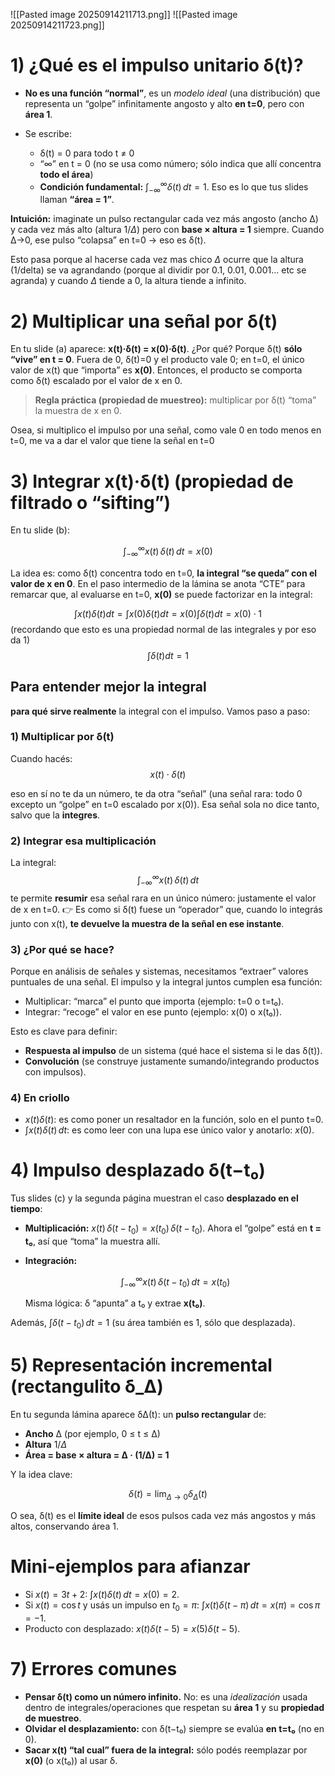 ![[Pasted image 20250914211713.png]]
![[Pasted image 20250914211723.png]]
# 1) ¿Qué es el impulso unitario δ(t)?

* **No es una función “normal”**, es un *modelo ideal* (una distribución) que representa un “golpe” infinitamente angosto y alto **en t=0**, pero con **área 1**.
* Se escribe:

  * δ(t) = 0 para todo t ≠ 0
  * “∞” en t = 0 (no se usa como número; sólo indica que allí concentra **todo el área**)
  * **Condición fundamental:** $\int_{-\infty}^{\infty} \delta(t)\,dt = 1$.
    Eso es lo que tus slides llaman **“área = 1”**.

**Intuición:** imaginate un pulso rectangular cada vez más angosto (ancho Δ) y cada vez más alto (altura $1/\Delta$) pero con **base × altura = 1** siempre. Cuando Δ→0, ese pulso “colapsa” en t=0 → eso es δ(t).

Esto pasa porque al hacerse cada vez mas chico $\Delta$ ocurre que la altura (1/delta) se va agrandando (porque al dividir por 0.1, 0.01, 0.001... etc se agranda) y cuando $\Delta$ tiende a 0, la altura tiende a infinito.

# 2) Multiplicar una señal por δ(t)

En tu slide (a) aparece: **x(t)·δ(t) = x(0)·δ(t)**.
¿Por qué? Porque δ(t) **sólo “vive” en t = 0**. Fuera de 0, δ(t)=0 y el producto vale 0; en t=0, el único valor de x(t) que “importa” es **x(0)**. Entonces, el producto se comporta como δ(t) escalado por el valor de x en 0.

> **Regla práctica (propiedad de muestreo):** multiplicar por δ(t) “toma” la muestra de x en 0.

Osea, si multiplico el impulso por una señal, como vale 0 en todo menos en t=0, me va a dar el valor que tiene la señal en t=0
# 3) Integrar x(t)·δ(t) (propiedad de filtrado o “sifting”)

En tu slide (b):

$$
\int_{-\infty}^{\infty} x(t)\,\delta(t)\,dt = x(0)
$$

La idea es: como δ(t) concentra todo en t=0, **la integral “se queda” con el valor de x en 0**. En el paso intermedio de la lámina se anota “CTE” para remarcar que, al evaluarse en t=0, **x(0)** se puede factorizar en la integral:

$$
\int x(t)\delta(t)dt = \int x(0)\delta(t)dt = x(0)\int \delta(t)dt = x(0)\cdot 1
$$
(recordando que esto es una propiedad normal de las integrales y por eso da 1)
$$
\int \delta(t)dt = 1
$$
## Para entender mejor la integral
**para qué sirve realmente** la integral con el impulso. Vamos paso a paso:
### 1) Multiplicar por δ(t)

Cuando hacés:
$$x(t)\cdot \delta(t)$$

eso en sí no te da un número, te da otra “señal” (una señal rara: todo 0 excepto un “golpe” en t=0 escalado por x(0)).
Esa señal sola no dice tanto, salvo que la **integres**.
### 2) Integrar esa multiplicación
La integral:
$$\int_{-\infty}^{\infty} x(t)\,\delta(t)\,dt$$
te permite **resumir** esa señal rara en un único número: justamente el valor de x en t=0.
👉 Es como si δ(t) fuese un “operador” que, cuando lo integrás junto con x(t), **te devuelve la muestra de la señal en ese instante**.
### 3) ¿Por qué se hace?
Porque en análisis de señales y sistemas, necesitamos “extraer” valores puntuales de una señal.
El impulso y la integral juntos cumplen esa función:
* Multiplicar: “marca” el punto que importa (ejemplo: t=0 o t=t₀).
* Integrar: “recoge” el valor en ese punto (ejemplo: x(0) o x(t₀)).

Esto es clave para definir:
* **Respuesta al impulso** de un sistema (qué hace el sistema si le das δ(t)).
* **Convolución** (se construye justamente sumando/integrando productos con impulsos).
### 4) En criollo

* $x(t)\delta(t)$: es como poner un resaltador en la función, solo en el punto t=0.
* $\int x(t)\delta(t)\,dt$: es como leer con una lupa ese único valor y anotarlo: $x(0)$.

# 4) Impulso desplazado δ(t−t₀)

Tus slides (c) y la segunda página muestran el caso **desplazado en el tiempo**:

* **Multiplicación:** $x(t)\,\delta(t-t_0) = x(t_0)\,\delta(t-t_0)$.
  Ahora el “golpe” está en **t = t₀**, así que “toma” la muestra allí.
* **Integración:**

  $$
  \int_{-\infty}^{\infty} x(t)\,\delta(t-t_0)\,dt = x(t_0)
  $$

  Misma lógica: δ “apunta” a t₀ y extrae **x(t₀)**.

Además, $\int \delta(t-t_0)\,dt = 1$ (su área también es 1, sólo que desplazada).

# 5) Representación incremental (rectangulito δ\_Δ)

En tu segunda lámina aparece δΔ​(t): un **pulso rectangular** de:

* **Ancho** Δ (por ejemplo, 0 ≤ t ≤ Δ)
* **Altura** $1/\Delta$
* **Área = base × altura = Δ · (1/Δ) = 1**

Y la idea clave:

$$
\delta(t) = \lim_{\Delta \to 0} \delta_\Delta(t)
$$

O sea, δ(t) es el **límite ideal** de esos pulsos cada vez más angostos y más altos, conservando área 1.

# Mini-ejemplos para afianzar

* Si $x(t)=3t+2$:
  $\int x(t)\delta(t)\,dt = x(0) = 2$.
* Si $x(t)=\cos t$ y usás un impulso en $t_0=\pi$:
  $\int x(t)\delta(t-\pi)\,dt = x(\pi) = \cos \pi = -1$.
* Producto con desplazado:
  $x(t)\delta(t-5) = x(5)\delta(t-5)$.

# 7) Errores comunes

* **Pensar δ(t) como un número infinito.** No: es una *idealización* usada dentro de integrales/operaciones que respetan su **área 1** y su **propiedad de muestreo**.
* **Olvidar el desplazamiento:** con δ(t−t₀) siempre se evalúa **en t=t₀** (no en 0).
* **Sacar x(t) “tal cual” fuera de la integral:** sólo podés reemplazar por **x(0)** (o x(t₀)) al usar δ.
